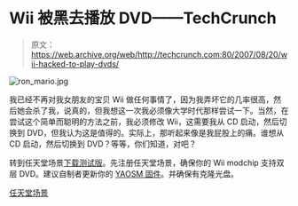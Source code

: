 # Wii 被黑去播放 DVD——TechCrunch

> 原文：<https://web.archive.org/web/http://techcrunch.com:80/2007/08/20/wii-hacked-to-play-dvds/>

![ron_mario.jpg](img/92c6df389a7adc50e28a5c1721c2cd30.png)

我已经不再对我女朋友的宝贝 Wii 做任何事情了，因为我弄坏它的几率很高，然后她会杀了我，说真的，但我想这一次我必须像大学时代那样尝试一下。当然，在尝试这个简单而聪明的方法之前，我必须修改 Wii，这需要我从 CD 启动，然后切换到 DVD，但我认为这是值得的。实际上，那听起来像是我屁股上的痛。谁想从 CD 启动，然后切换到 DVD？等等，你们知道，对吧？

转到任天堂场景[下载测试版](https://web.archive.org/web/20191222200654/http://forums.nintendo-scene.com/index.php?action=dlattach;topic=643.0;attach=122)。先注册任天堂场景，确保你的 Wii modchip 支持双层 DVD。建议自制者更新你的 [YAOSM 固件](https://web.archive.org/web/20191222200654/http://nintendo-scene.com/460)。并确保有克隆光盘。

[任天堂场景](https://web.archive.org/web/20191222200654/http://nintendo-scene.com/470)